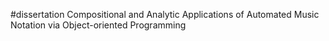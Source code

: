 #dissertation
Compositional and Analytic Applications of Automated Music Notation via Object-oriented Programming
